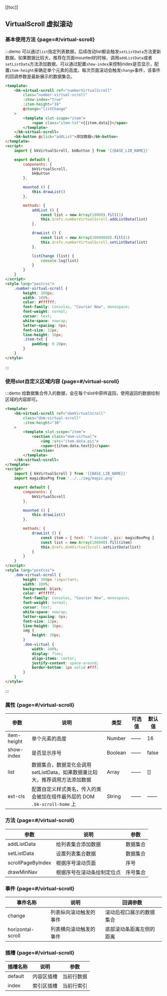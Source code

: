 <script>
    import { bkVirtualScroll, bkButton } from '@'
    import magicBoxPng from '../../img/magic.png'

    export default {
        components: {
            bkVirtualScroll,
            bkButton
        },

        mounted () {
            this.drawList()
        },

        methods: {
            addList () {
                const list = new Array(10000).fill(1)
                this.$refs.numberVirtualScroll.addListData(list)
            },

            drawList () {
                const item = { text: 'T-inside', pic: magicBoxPng }
                const numberList = new Array(10000000)
                if (this.$refs.numberVirtualScroll) {
                    this.$refs.numberVirtualScroll.setListData(numberList.fill(1))
                }
                const domList = new Array(100000)
                if (this.$refs.domVirtualScroll) {
                    this.$refs.domVirtualScroll.setListData(domList.fill(item))
                }
            },

            listChange (list) {
                console.log(list)
            }
        }
    }
</script>
<style lang="postcss">
    .number-virtual-scroll {
        height: 300px !important;
        width: 100%;
        background: black;
        color: #ffffff;
        font-family: Consolas, "Courier New", monospace;
        font-weight: normal;
        cursor: text;
        white-space: nowrap;
        letter-spacing: 0px;
        font-size: 12px;
        line-height: 16px;
        .item-txt {
            padding: 0 20px;
        }
    }
    .dom-virtual-scroll {
        height: 300px !important;
        width: 100%;
        background: black;
        color: #ffffff;
        font-family: Consolas, "Courier New", monospace;
        font-weight: normal;
        cursor: text;
        white-space: nowrap;
        letter-spacing: 0px;
        font-size: 12px;
        line-height: 30px;
        img {
            height: 20px;
        }
        .dom-virtual {
            width: 100%;
            display: flex;
            align-items: center;
            justify-content: space-around;
            border-bottom: 1px solid #fff;
        }
    }
</style>

[[toc]]

## VirtualScroll 虚拟滚动

### 基本使用方法 {page=#/virtual-scroll}

:::demo 可以通过`list`指定列表数据，后续改动list都会触发`setListData`方法更新数据。如果数据比较大，推荐在页面mounted的时候，调用`addListData`或者`setListData`方法添加数据，可以通过配置`show-index`来控制index是否显示，配置`item-height`来确定单个元素的高度。每次页面滚动会触发`change`事件，该事件的回调参数是最新展示的数据集合。

```html
<template>
    <bk-virtual-scroll ref="numberVirtualScroll"
        class="number-virtual-scroll"
        :show-index="true"
        :item-height="16"
        @change="listChange"
    >
        <template slot-scope="item">
            <span class="item-txt">{{item.data}}</span>
        </template>
    </bk-virtual-scroll>
    <bk-button @click="addList">添加数据</bk-button>
</template>
<script>
    import { bkVirtualScroll, bkButton } from '{{BASE_LIB_NAME}}'

    export default {
        components: {
            bkVirtualScroll,
            bkButton
        },

        mounted () {
            this.drawList()
        },

        methods: {
            addList () {
                const list = new Array(10000).fill(1)
                this.$refs.numberVirtualScroll.addListData(list)
            },

            drawList () {
                const list = new Array(10000000).fill(1)
                this.$refs.numberVirtualScroll.setListData(list)
            },

            listChange (list) {
                console.log(list)
            }
        }
    }
</script>
<style lang="postcss">
    .number-virtual-scroll {
        height: 300px;
        width: 100%;
        color: #ffffff;
        font-family: Consolas, "Courier New", monospace;
        font-weight: normal;
        cursor: text;
        white-space: nowrap;
        letter-spacing: 0px;
        font-size: 12px;
        line-height: 16px;
        .item-txt {
            padding: 0 20px;
        }
    }
</style>
```
:::

### 使用slot自定义区域内容 {page=#/virtual-scroll}

:::demo 给数据集合传入的数据，会在每个slot中原样返回，使用返回的数据绘制区域的内容即可。

```html
<template>
    <bk-virtual-scroll ref="domVirtualScroll"
        class="dom-virtual-scroll"
        :item-height="30"
    >
        <template slot-scope="item">
            <section class="dom-virtual">
                <img :src="item.data.pic">
                <span>{{item.data.text}}</span>
            </section>
        </template>
    </bk-virtual-scroll>
</template>
<script>
    import { bkVirtualScroll } from '{{BASE_LIB_NAME}}'
    import magicBoxPng from '../../img/magic.png'

    export default {
        components: {
            bkVirtualScroll
        },

        mounted () {
            this.drawList()
        },

        methods: {
            drawList () {
                const item = { text: 'T-inside', pic: magicBoxPng }
                const list = new Array(100000).fill(item)
                this.$refs.domVirtualScroll.setListData(list)
            }
        }
    }
</script>
<style lang="postcss">
    .dom-virtual-scroll {
        height: 300px !important;
        width: 100%;
        background: black;
        color: #ffffff;
        font-family: Consolas, "Courier New", monospace;
        font-weight: normal;
        cursor: text;
        white-space: nowrap;
        letter-spacing: 0px;
        font-size: 12px;
        line-height: 30px;
        img {
            height: 20px;
        }
        .dom-virtual {
            width: 100%;
            display: flex;
            align-items: center;
            justify-content: space-around;
            border-bottom: 1px solid #fff;
        }
    }
</style>
```
:::

### 属性 {page=#/virtual-scroll}
| 参数 | 说明 | 类型 | 可选值 | 默认值 |
|------|------|------|------|------|
| item-height | 单个元素的高度 | Number | ——  | 16 |
| show-index | 是否显示序号 | Boolean | —— | false |
| list | 数据集合，数据变化会调用setListData，如果数据量比较大，推荐调用方法添加数据 | Array | ——  | [] |
| ext-cls | 配置自定义样式类名，传入的类会被加在组件最外层的 DOM `.bk-scroll-home` 上 | String | —— | —— |

### 方法 {page=#/virtual-scroll}
| 参数 | 说明 | 参数 |
|------|------|------|
| addListData | 给列表集合添加数据 | 数据集合 |
| setListData | 设置列表集合数据 | 数据集合 |
| scrollPageByIndex | 根据序号滚动页面 | 序号 |
| drawMinNav | 根据序号在滚动条绘制定位点 | 序号集合 |

### 事件 {page=#/virtual-scroll}
| 事件名称 | 说明 | 回调参数 |
|------|------|------|
| change | 列表纵向滚动触发的事件 | 滚动后视口展示的数据集合 |
| horizontal-scroll | 列表横向滚动触发的事件 | 底部滚动条距离左侧的距离 |

### 插槽 {page=#/virtual-scroll}
| 插槽名称 | 说明 | 参数 |
|------|------|------|
| default | 内容区插槽 | 当前行数据 |
| index | 索引区插槽 | 当前行索引 |

